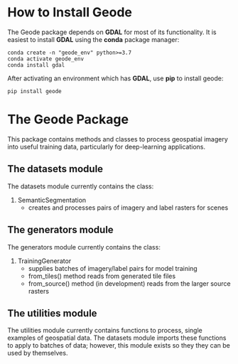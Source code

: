 How to Install Geode
====================

The Geode package depends on **GDAL** for most of its functionality. It is easiest to install **GDAL** using the
**conda** package manager:

```
conda create -n "geode_env" python>=3.7
conda activate geode_env
conda install gdal
```

After activating an environment which has **GDAL**, use **pip** to install geode:

```
pip install geode
```

The Geode Package
=================
This package contains methods and classes to process geospatial imagery into useful training data, particularly for 
deep-learning applications.

The datasets module
-------------------

The datasets module currently contains the class:

1. SemanticSegmentation
	* creates and processes pairs of imagery and label rasters for scenes

The generators module
---------------------

The generators module currently contains the class:

1. TrainingGenerator
	* supplies batches of imagery/label pairs for model training
	* from_tiles() method reads from generated tile files
	* from_source() method (in development) reads from the larger source rasters

The utilities module
--------------------

The utilities module currently contains functions to process, single examples of geospatial data. The datasets module
imports these functions to apply to batches of data; however, this module exists so they they can be used by themselves.
